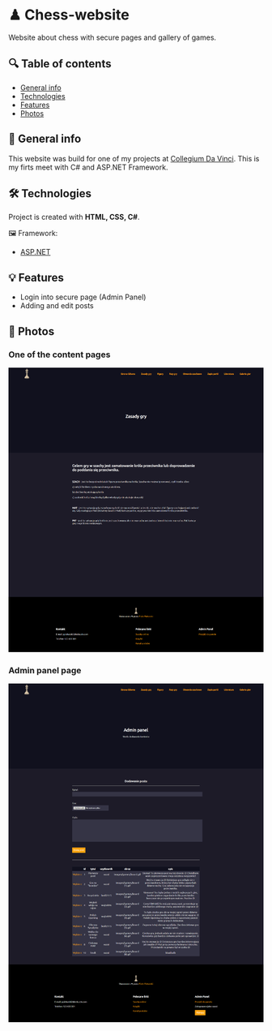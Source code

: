 # ♟ Chess-website
Website about chess with secure pages and gallery of games.

## 🔍 Table of contents
* [General info](#-general-info)
* [Technologies](#-technologies)
* [Features](#-features)
* [Photos](#-photos)

## 📝 General info
This website was build for one of my projects at [Collegium Da Vinci][cdv]. This is my firts meet with C# and ASP.NET Framework.
	
## 🛠 Technologies
Project is created with **HTML, CSS, C#**.

🖼 Framework:
* [ASP.NET](https://dotnet.microsoft.com/apps/aspnet)

## 💡 Features
* Login into secure page (Admin Panel)
* Adding and edit posts

## 📸 Photos

### One of the content pages
![alt](assets/image1.png)
<br>
### Admin panel page
![alt](assets/image2.png)
<br>


[cdv]: https://cdv.pl/
